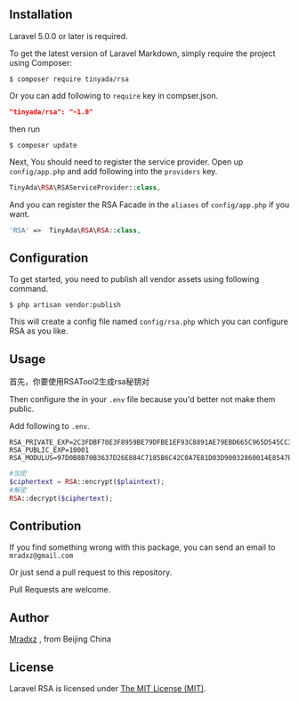 ## Installation

Laravel 5.0.0 or later is required.

To get the latest version of Laravel Markdown, simply require the project using Composer:

```
$ composer require tinyada/rsa
```

Or you can add following to `require` key in compser.json.

```json
"tinyada/rsa": "~1.0"
```

then run

```
$ composer update
```

Next, You should need to register the service provider. Open up `config/app.php` and add following into the `providers` key.

```php
TinyAda\RSA\RSAServiceProvider::class,
```

And you can register the RSA Facade in the `aliases` of `config/app.php` if you want.

```php
'RSA' =>  TinyAda\RSA\RSA::class,
```

## Configuration

To get started, you need to publish all vendor assets using following command.

```
$ php artisan vendor:publish
```

This will create a config file named `config/rsa.php` which you can configure RSA as you like.

## Usage

首先，你要使用RSATool2生成rsa秘钥对

Then configure the in your `.env` file because you'd better not make them public.

Add following to `.env`.

```
RSA_PRIVATE_EXP=2C3FDBF70E3F8959BE79DFBE1EF93C8891AE79EBD665C965D545CC3B30D0F04716607ADFD5550FB9D03E050BF46149DD4BB492F863F6C9A0857594E5368E7B93FE5DAD6394997773B548ED357252430BE8724B02007A64E0EEF3F78EF2618FECE452454B4511C1938C6E11B5D0438ADEDC19B4689BDF5285FA93F4DA37EDA659
RSA_PUBLIC_EXP=10001
RSA_MODULUS=97D0B8B70B3637D26E884C7185B6C42C0A7E81D03D90032860014E8547EA5B81E5FEAD35509C2BD5DD5066A1528B687CDF231F21BB36157CB44EF0E4BBC7F4ACAE75AC8BB0B0B9CBF4C678E605D0A227E80A635212967779AD31FE7CF73421A9B1A74E1290794590ABBC905D18490E54019FAE64BA9E1963B318938F6D260CE1
```

```php
#加密
$ciphertext = RSA::encrypt($plaintext);
#解密
RSA::decrypt($ciphertext);
```

## Contribution

If you find something wrong with this package, you can send an email to `mradxz@gmail.com`

Or just send a pull request to this repository. 

Pull Requests are welcome.

## Author

[Mradxz](http://www.mradxz.com) , from Beijing China

## License

Laravel RSA is licensed under [The MIT License (MIT)](https://github.com/TinyAda/RSA/blob/master/LICENSE).
